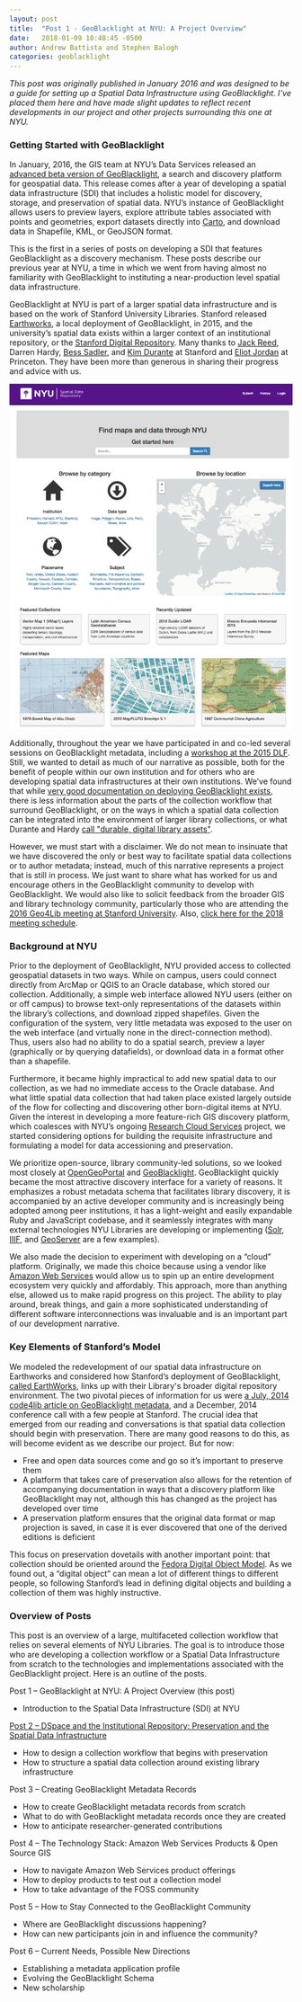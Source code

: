 ```yaml
---
layout: post
title:  "Post 1 - GeoBlacklight at NYU: A Project Overview"
date:   2018-01-09 10:48:45 -0500
author: Andrew Battista and Stephen Balogh
categories: geoblacklight
---
```


*This post was originally published in January 2016 and was designed to be a guide for setting up a Spatial Data Infrastructure using GeoBlacklight. I've placed them here and have made slight updates to reflect recent developments in our project and other projects surrounding this one at NYU.*

### Getting Started with GeoBlacklight

In January, 2016, the GIS team at NYU’s Data Services released an [advanced beta version of GeoBlacklight](https://geo.nyu.edu), a search and discovery platform for geospatial data. This release comes after a year of developing a spatial data infrastructure (SDI) that includes a holistic model for discovery, storage, and preservation of spatial data. NYU’s instance of GeoBlacklight allows users to preview layers, explore attribute tables associated with points and geometries, export datasets directly into [Carto](https://carto.com), and download data in Shapefile, KML, or GeoJSON format.

This is the first in a series of posts on developing a SDI that features GeoBlacklight as a discovery mechanism. These posts describe our previous year at NYU, a time in which we went from having almost no familiarity with GeoBlacklight to instituting a near-production level spatial data infrastructure.

GeoBlacklight at NYU is part of a larger spatial data infrastructure and is based on the work of Stanford University Libraries. Stanford released [Earthworks](https://earthworks.stanford.edu/), a local deployment of GeoBlacklight, in 2015, and the university’s spatial data exists within a larger context of an institutional repository, or the [Stanford Digital Repository](https://sdr.stanford.edu/). Many thanks to [Jack Reed](https://www.jack-reed.com/), Darren Hardy, [Bess Sadler](https://twitter.com/eosadler), and [Kim Durante](https://twitter.com/kimtruck) at Stanford and [Eliot Jordan](https://library.princeton.edu/staff/eliotj) at Princeton. They have been more than generous in sharing their progress and advice with us.

![alt text](https://raw.githubusercontent.com/andrewbattista/andrewbattista.github.io/master/blog_media/NYU%20Spatial%20Data%20Repository%20screenshot.png)

Additionally, throughout the year we have participated in and co-led several sessions on GeoBlacklight metadata, including a [workshop at the 2015 DLF](httP;//tiny.cc/dlfmetadata). Still, we wanted to detail as much of our narrative as possible, both for the benefit of people within our own institution and for others who are developing spatial data infrastructures at their own institutions. We’ve found that while [very good documentation on deploying GeoBlacklight exists](http://geoblacklight.org/tutorials.html), there is less information about the parts of the collection workflow that surround GeoBlacklight, or on the ways in which a spatial data collection can be integrated into the environment of larger library collections, or what Durante and Hardy [call "durable, digital library assets"](https://doi.org/10.1080/15420353.2015.1041630).

However, we must start with a disclaimer. We do not mean to insinuate that we have discovered the only or best way to facilitate spatial data collections or to author metadata; instead, much of this narrative represents a project that is still in process. We just want to share what has worked for us and encourage others in the GeoBlacklight community to develop with GeoBlacklight. We would also like to solicit feedback from the broader GIS and library technology community, particularly those who are attending the [2016 Geo4Lib meeting at Stanford University](https://geo4libcamp2016.sched.org/). Also, [click here for the 2018 meeting schedule](https://geo4libcamp2016.sched.org/).

### Background at NYU

Prior to the deployment of GeoBlacklight, NYU provided access to collected geospatial datasets in two ways. While on campus, users could connect directly from ArcMap or QGIS to an Oracle database, which stored our collection. Additionally, a simple web interface allowed NYU users (either on or off campus) to browse text-only representations of the datasets within the library’s collections, and download zipped shapefiles. Given the configuration of the system, very little metadata was exposed to the user on the web interface (and virtually none in the direct-connection method). Thus, users also had no ability to do a spatial search, preview a layer (graphically or by querying datafields), or download data in a format other than a shapefile.

Furthermore, it became highly impractical to add new spatial data to our collection, as we had no immediate access to the Oracle database. And what little spatial data collection that had taken place existed largely outside of the flow for collecting and discovering other born-digital items at NYU. Given the interest in developing a more feature-rich GIS discovery platform, which coalesces with NYU’s ongoing [Research Cloud Services](https://wp.nyu.edu/library-drsr/) project, we started considering options for building the requisite infrastructure and formulating a model for data accessioning and preservation.

We prioritize open-source, library community-led solutions, so we looked most closely at [OpenGeoPortal](http://opengeoportal.org/) and [GeoBlacklight](http://geoblacklight.org). GeoBlacklight quickly became the most attractive discovery interface for a variety of reasons. It emphasizes a robust metadata schema that facilitates library discovery, it is accompanied by an active developer community and is increasingly being adopted among peer institutions, it has a light-weight and easily expandable Ruby and JavaScript codebase, and it seamlessly integrates with many external technologies NYU Libraries are developing or implementing ([Solr](http://lucene.apache.org/solr/), [IIIF](http://iiif.io/), and [GeoServer](http://geoserver.org/) are a few examples).

We also made the decision to experiment with developing on a “cloud” platform. Originally, we made this choice because using a vendor like [Amazon Web Services](https://aws.amazon.com/) would allow us to spin up an entire development ecosystem very quickly and affordably. This approach, more than anything else, allowed us to make rapid progress on this project. The ability to play around, break things, and gain a more sophisticated understanding of different software interconnections was invaluable and is an important part of our development narrative.

### Key Elements of Stanford’s Model

We modeled the redevelopment of our spatial data infrastructure on Earthworks and considered how Stanford’s deployment of GeoBlacklight, [called EarthWorks](https://earthworks.stanford.edu), links up with their Library's broader digital repository environment. The two pivotal pieces of information for us were [a July, 2014 code4lib article on GeoBlacklight metadata](http://journal.code4lib.org/articles/9710), and a December, 2014 conference call with a few people at Stanford. The crucial idea that emerged from our reading and conversations is that spatial data collection should begin with preservation. There are many good reasons to do this, as will become evident as we describe our project. But for now:

* Free and open data sources come and go so it’s important to preserve them
* A platform that takes care of preservation also allows for the retention of accompanying documentation in ways that a discovery platform like GeoBlacklight may not, although this has changed as the project has developed over time
* A preservation platform ensures that the original data format or map projection is saved, in case it is ever discovered that one of the derived editions is deficient

This focus on preservation dovetails with another important point: that collection should be oriented around the [Fedora Digital Object Model](https://wiki.duraspace.org/display/FEDORA34/Fedora+Digital+Object+Model). As we found out, a “digital object” can mean a lot of different things to different people, so following Stanford’s lead in defining digital objects and building a collection of them was highly instructive.

### Overview of Posts

This post is an overview of a large, multifaceted collection workflow that relies on several elements of NYU Libraries.  The goal is to introduce those who are developing a collection workflow or a Spatial Data Infrastructure from scratch to the technologies and implementations associated with the GeoBlacklight project. Here is an outline of the posts.

Post 1 – GeoBlacklight at NYU: A Project Overview (this post)

* Introduction to the Spatial Data Infrastructure (SDI) at NYU

[Post 2 – DSpace and the Institutional Repository: Preservation and the Spatial Data Infrastructure](https://andrewbattista.github.io/geoblacklight/2018/01/10/preservation.html)

* How to design a collection workflow that begins with preservation
* How to structure a spatial data collection around existing library infrastructure

Post 3 – Creating GeoBlacklight Metadata Records

* How to create GeoBlacklight metadata records from scratch
* What to do with GeoBlacklight metadata records once they are created
* How to anticipate researcher-generated contributions

Post 4 – The Technology Stack: Amazon Web Services Products & Open Source GIS

* How to navigate Amazon Web Services product offerings
* How to deploy products to test out a collection model
* How to take advantage of the FOSS community

Post 5 – How to Stay Connected to the GeoBlacklight Community

* Where are GeoBlacklight discussions happening?
* How can new participants join in and influence the community?

Post 6 – Current Needs, Possible New Directions

* Establishing a metadata application profile
* Evolving the GeoBlacklight Schema
* New scholarship
